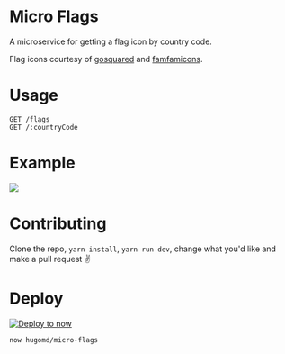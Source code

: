 # Micro Flags
A microservice for getting a flag icon by country code.

Flag icons courtesy of [gosquared](https://github.com/gosquared/flags) and [famfamicons](http://www.famfamfam.com/lab/icons/flags/).

# Usage
```
GET /flags
GET /:countryCode
```

# Example
![](http://hu.md/6Wde/dzFOZXLX.gif)

# Contributing
Clone the repo, `yarn install`, `yarn run dev`, change what you'd like and make a pull request ✌️

# Deploy
[![Deploy to now](https://deploy.now.sh/static/button.svg)](https://deploy.now.sh/?repo=https://github.com/hugomd/micro-flags)

```
now hugomd/micro-flags
```
